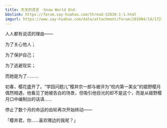 ```yaml
---
title: 冬天的谎言 -Snow World End-
bbslink: https://forum.say-huahuo.com/thread-32818-1-1.html
imgurl: https://www.say-huahuo.com/data/attachment/forum/201904/14/172119tzp6t9a17fpwabpf.jpg
---
```


人人都有说谎的理由——

为了关心他人；

为了保护自己；

为了逃避现实；

而她是为了………

初春，樱花盛开了。“学园问题儿”樱井宗一郎与被评为“校内第一美女”的姬野樱月偶然相遇，他看见了她被告白的场景，但吸引他目光的却不是这个，而是从姬野樱月口中编制出的话语……

停止了数个月的命运的齿轮再次开始转动——



「樱井君，你……喜欢哪边的我呢？」<!--more-->
